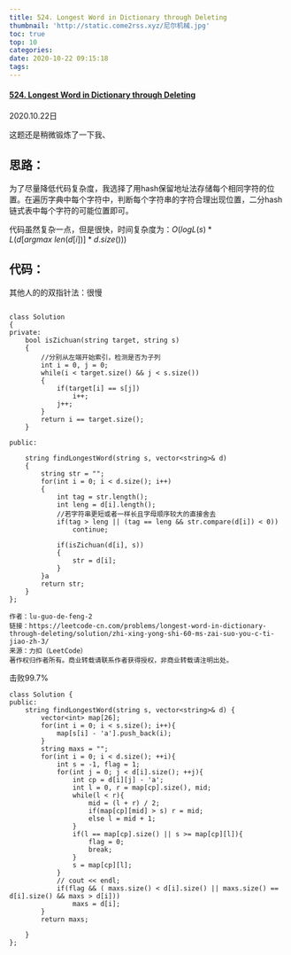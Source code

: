 ```yaml
---
title: 524. Longest Word in Dictionary through Deleting
thumbnail: 'http://static.come2rss.xyz/尼尔机械.jpg'
toc: true
top: 10
categories:
date: 2020-10-22 09:15:18
tags:
---
```





#### [524. Longest Word in Dictionary through Deleting](https://leetcode-cn.com/problems/longest-word-in-dictionary-through-deleting/)

2020.10.22日

这题还是稍微锻炼了一下我、

<!-- more -->

## 思路：

为了尽量降低代码复杂度，我选择了用hash保留地址法存储每个相同字符的位置。在遍历字典中每个字符中，判断每个字符串的字符合理出现位置，二分hash链式表中每个字符的可能位置即可。

代码虽然复杂一点，但是很快，时间复杂度为：$O(logL(s) * L(d[argmax\  len(d[i])] * d.size()))$

## 代码：



其他人的的双指针法：很慢

```

class Solution 
{
private:
    bool isZichuan(string target, string s)
    {   
        //分别从左端开始索引，检测是否为子列
        int i = 0, j = 0;
        while(i < target.size() && j < s.size())
        {
            if(target[i] == s[j])
                i++;
            j++;  
        }
        return i == target.size();
    }

public:

    string findLongestWord(string s, vector<string>& d) 
    {
        string str = "";
        for(int i = 0; i < d.size(); i++)
        {
            int tag = str.length();
            int leng = d[i].length();
            //若字符串更短或者一样长且字母顺序较大的直接舍去
            if(tag > leng || (tag == leng && str.compare(d[i]) < 0))
                continue;
            
            if(isZichuan(d[i], s))
            {
                str = d[i];
            }
        }a
        return str;
    }
};

作者：lu-guo-de-feng-2
链接：https://leetcode-cn.com/problems/longest-word-in-dictionary-through-deleting/solution/zhi-xing-yong-shi-60-ms-zai-suo-you-c-ti-jiao-zh-3/
来源：力扣（LeetCode）
著作权归作者所有。商业转载请联系作者获得授权，非商业转载请注明出处。

```

击败99.7%

```
class Solution {
public:
    string findLongestWord(string s, vector<string>& d) {
        vector<int> map[26];
        for(int i = 0; i < s.size(); i++){
            map[s[i] - 'a'].push_back(i);
        }
        string maxs = "";
        for(int i = 0; i < d.size(); ++i){
            int s = -1, flag = 1;
            for(int j = 0; j < d[i].size(); ++j){
                int cp = d[i][j] - 'a';
                int l = 0, r = map[cp].size(), mid;
                while(l < r){
                    mid = (l + r) / 2;
                    if(map[cp][mid] > s) r = mid;
                    else l = mid + 1;
                }
                if(l == map[cp].size() || s >= map[cp][l]){
                    flag = 0;
                    break;
                } 
                s = map[cp][l];
            }
            // cout << endl;
            if(flag && ( maxs.size() < d[i].size() || maxs.size() == d[i].size() && maxs > d[i]))
                maxs = d[i]; 
        }
        return maxs;
        
    }
};
```